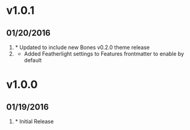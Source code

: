 # v1.0.1
## 01/20/2016

1. [](#improvement)
		* Updated to include new Bones v0.2.0 theme release
2. [](#bugfix)
    * Added Featherlight settings to Features frontmatter to enable by default


# v1.0.0
## 01/19/2016

1. [](#new)
		* Initial Release
